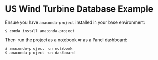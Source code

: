 # US Wind Turbine Database Example

Ensure you have `anaconda-project` installed in your base environment:

```
$ conda install anaconda-project
```

Then, run the project as a notebook or as a Panel dashboard:

```
$ anaconda-project run notebook
$ anaconda-project run dashboard
```

